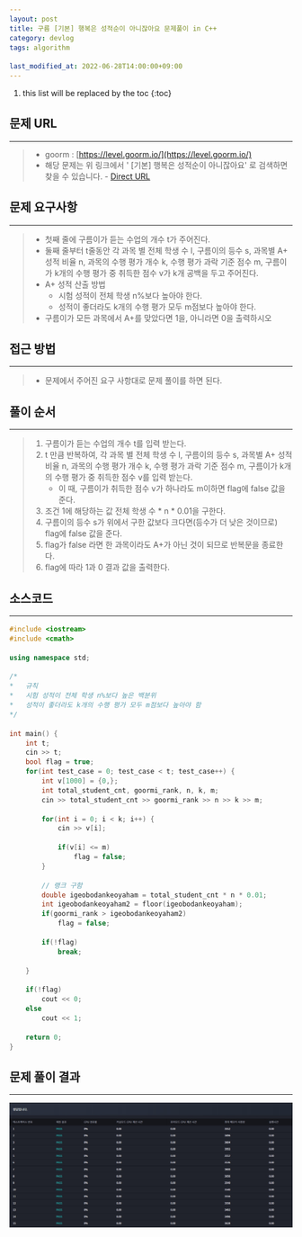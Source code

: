 ```yaml
---
layout: post
title: 구름 [기본] 행복은 성적순이 아니잖아요 문제풀이 in C++
category: devlog
tags: algorithm

last_modified_at: 2022-06-28T14:00:00+09:00
---
```


1. this list will be replaced by the toc
{:toc}

## 문제 URL
---
> + goorm : [https://level.goorm.io/](https://level.goorm.io/)
> + 해당 문제는 위 링크에서 ' [기본] 행복은 성적순이 아니잖아요' 로 검색하면 찾을 수 있습니다. -  [Direct URL](https://level.goorm.io/exam/147448/%EA%B8%B0%EB%B3%B8-%ED%96%89%EB%B3%B5%EC%9D%80-%EC%84%B1%EC%A0%81%EC%88%9C%EC%9D%B4-%EC%95%84%EB%8B%88%EC%9E%96%EC%95%84%EC%9A%94/quiz/1)


## 문제 요구사항
---
> + 첫째 줄에 구름이가 듣는 수업의 개수 t가 주어진다.
> + 둘째 줄부터 t줄동안 각 과목 별 전체 학생 수 l, 구름이의 등수 s, 과목별 A+ 성적 비율 n, 과목의 수행 평가 개수 k, 수행 평가 과락 기준 점수 m, 구름이가 k개의 수행 평가 중 취득한 점수 v가 k개 공백을 두고 주어진다.
> + A+ 성적 산출 방법
>     + 시험 성적이 전체 학생 n%보다 높아야 한다.
>     + 성적이 좋더라도 k개의 수행 평가 모두 m점보다 높아야 한다.
> + 구름이가 모든 과목에서 A+를 맞았다면 1을, 아니라면 0을 출력하시오

## 접근 방법
---
> + 문제에서 주어진 요구 사항대로 문제 풀이를 하면 된다.


## 풀이 순서
---
> 1. 구름이가 듣는 수업의 개수 t를 입력 받는다.
> 2. t 만큼 반복하여, 각 과목 별 전체 학생 수 l, 구름이의 등수 s, 과목별 A+ 성적 비율 n, 과목의 수행 평가 개수 k, 수행 평가 과락 기준 점수 m, 구름이가 k개의 수행 평가 중 취득한 점수 v를 입력 받는다.
>     + 이 때, 구름이가 취득한 점수 v가 하나라도 m이하면 flag에 false 값을 준다.
> 3. 조건 1에 해당하는 값 전체 학생 수 * n * 0.01을 구한다.
> 4. 구름이의 등수 s가 위에서 구한 값보다 크다면(등수가 더 낮은 것이므로) flag에 false 값을 준다.
> 5. flag가 false 라면 한 과목이라도 A+가 아닌 것이 되므로 반복문을 종료한다.
> 6. flag에 따라 1과 0 결과 값을 출력한다.

## 소스코드
---
~~~c++
#include <iostream>
#include <cmath>

using namespace std;

/*
*	규칙
*	시험 성적이 전체 학생 n%보다 높은 백분위
*	성적이 좋더라도 k개의 수행 평가 모두 m점보다 높아야 함
*/

int main() {
	int t;
	cin >> t;
	bool flag = true;
	for(int test_case = 0; test_case < t; test_case++) {
		int v[1000] = {0,};
		int total_student_cnt, goormi_rank, n, k, m;
		cin >> total_student_cnt >> goormi_rank >> n >> k >> m;

		for(int i = 0; i < k; i++) {
			cin >> v[i];

			if(v[i] <= m)
				flag = false;
		}

		// 랭크 구함
		double igeobodankeoyaham = total_student_cnt * n * 0.01;
		int igeobodankeoyaham2 = floor(igeobodankeoyaham);
		if(goormi_rank > igeobodankeoyaham2)
			flag = false;

		if(!flag)
			break;

	}

	if(!flag)
		cout << 0;
	else
		cout << 1;

	return 0;
}
~~~

## 문제 풀이 결과
---
<img src="/assets/img/post-img/algorithm/2022-06-28-grm-NoHappyScore/result.jpg">